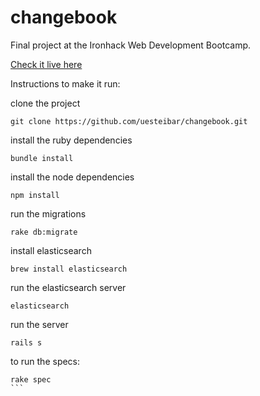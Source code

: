# changebook

Final project at the Ironhack Web Development Bootcamp.

[Check it live here](http://changebook.herokuapp.com)

Instructions to make it run:

clone the project
```
git clone https://github.com/uesteibar/changebook.git
```

install the ruby dependencies
```
bundle install
```

install the node dependencies
```
npm install
```

run the migrations
```
rake db:migrate
```

install elasticsearch
```
brew install elasticsearch
```

run the elasticsearch server
```
elasticsearch
```

run the server
```
rails s
```


to run the specs:
````
rake spec
```
